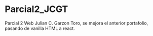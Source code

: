 # Parcial2_JCGT
Parcial 2 Web Julian C. Garzon Toro, se mejora el anterior portafolio, pasando de vanilla HTML a react.
